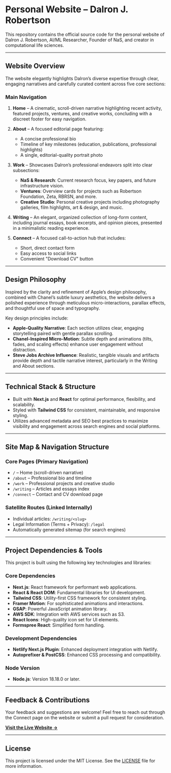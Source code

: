 # Personal Website – Dalron J. Robertson

This repository contains the official source code for the personal website of Dalron J. Robertson, AI/ML Researcher, Founder of NaS, and creator in computational life sciences.

---

## Website Overview

The website elegantly highlights Dalron’s diverse expertise through clear, engaging narratives and carefully curated content across five core sections:

### Main Navigation

1. **Home** – A cinematic, scroll-driven narrative highlighting recent activity, featured projects, ventures, and creative works, concluding with a discreet footer for easy navigation.

2. **About** – A focused editorial page featuring:
   - A concise professional bio
   - Timeline of key milestones (education, publications, professional highlights)
   - A single, editorial-quality portrait photo

3. **Work** – Showcases Dalron’s professional endeavors split into clear subsections:
   - **NaS & Research**: Current research focus, key papers, and future infrastructure vision.
   - **Ventures**: Overview cards for projects such as Robertson Foundation, Zeta, RBRSN, and more.
   - **Creative Studio**: Personal creative projects including photography galleries, film highlights, art & design, and music.

4. **Writing** – An elegant, organized collection of long-form content, including journal essays, book excerpts, and opinion pieces, presented in a minimalistic reading experience.

5. **Connect** – A focused call-to-action hub that includes:
   - Short, direct contact form
   - Easy access to social links
   - Convenient "Download CV" button

---

## Design Philosophy

Inspired by the clarity and refinement of Apple’s design philosophy, combined with Chanel’s subtle luxury aesthetics, the website delivers a polished experience through meticulous micro-interactions, parallax effects, and thoughtful use of space and typography.

Key design principles include:

- **Apple-Quality Narrative**: Each section utilizes clear, engaging storytelling paired with gentle parallax scrolling.
- **Chanel-Inspired Micro-Motion**: Subtle depth and animations (tilts, fades, and scaling effects) enhance user engagement without distraction.
- **Steve Jobs Archive Influence**: Realistic, tangible visuals and artifacts provide depth and tactile narrative interest, particularly in the Writing and About sections.

---

## Technical Stack & Structure

- Built with **Next.js** and **React** for optimal performance, flexibility, and scalability.
- Styled with **Tailwind CSS** for consistent, maintainable, and responsive styling.
- Utilizes advanced metadata and SEO best practices to maximize visibility and engagement across search engines and social platforms.

---

## Site Map & Navigation Structure

### Core Pages (Primary Navigation)
- `/` – Home (scroll-driven narrative)
- `/about` – Professional bio and timeline
- `/work` – Professional projects and creative studio
- `/writing` – Articles and essays index
- `/connect` – Contact and CV download page

### Satellite Routes (Linked Internally)
- Individual articles: `/writing/<slug>`
- Legal Information (Terms + Privacy): `/legal`
- Automatically generated sitemap (for search engines)

---


## Project Dependencies & Tools

This project is built using the following key technologies and libraries:

### Core Dependencies
- **Next.js**: React framework for performant web applications.
- **React & React DOM**: Fundamental libraries for UI development.
- **Tailwind CSS**: Utility-first CSS framework for consistent styling.
- **Framer Motion**: For sophisticated animations and interactions.
- **GSAP**: Powerful JavaScript animation library.
- **AWS SDK**: Integration with AWS services such as S3.
- **React Icons**: High-quality icon set for UI elements.
- **Formspree React**: Simplified form handling.

### Development Dependencies
- **Netlify Next.js Plugin**: Enhanced deployment integration with Netlify.
- **Autoprefixer & PostCSS**: Enhanced CSS processing and compatibility.

### Node Version
- **Node.js**: Version 18.18.0 or later.

---

## Feedback & Contributions

Your feedback and suggestions are welcome! Feel free to reach out through the Connect page on the website or submit a pull request for consideration.

**[Visit the Live Website →](https://dalronjrobertson.com)**

---

## License

This project is licensed under the MIT License. See the [LICENSE](LICENSE) file for more information.